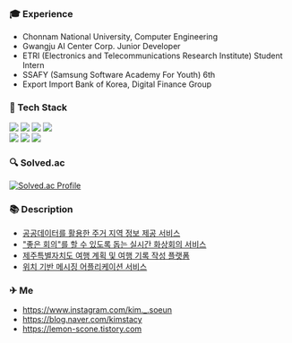 ### 🎓 Experience
- Chonnam National University, Computer Engineering
- Gwangju AI Center Corp. Junior Developer
- ETRI (Electronics and Telecommunications Research Institute) Student Intern
- SSAFY (Samsung Software Academy For Youth) 6th
- Export Import Bank of Korea, Digital Finance Group
   
### 🎨 Tech Stack
<div>
  <img src="https://img.shields.io/badge/java-EC6813?style=for-the-badge&logo=java&logoColor=white">
  <img src="https://img.shields.io/badge/spring-6DB33F?style=for-the-badge&logo=spring&logoColor=white"> 
  <img src="https://img.shields.io/badge/jpa-00B14F?style=for-the-badge&logo=spring&logoColor=white"> 
  <img src="https://img.shields.io/badge/mysql-028CF0?style=for-the-badge&logo=mysql&logoColor=white"> 
  <br>
  <img src="https://img.shields.io/badge/vue.js-4FC08D?style=for-the-badge&logo=vue.js&logoColor=white"> 
  <img src="https://img.shields.io/badge/vuetify-1867C0?style=for-the-badge&logo=vue.js&logoColor=white"> 
  <img src="https://img.shields.io/badge/bootstrap-7952B3?style=for-the-badge&logo=vue.js&logoColor=white"> 
</div>
   
### 🔍 Solved.ac
[![Solved.ac Profile](http://mazassumnida.wtf/api/v2/generate_badge?boj=kimstacy1996)](https://solved.ac/kimstacy1996/)

### 📚 Description
- [공공데이터를 활용한 주거 지역 정보 제공 서비스](https://github.com/soeunstacykim/happy-house)
- ["좋은 회의"를 할 수 있도록 돕는 실시간 화상회의 서비스](https://github.com/soeunstacykim/beyond-meeting)
- [제주특별자치도 여행 계획 및 여행 기록 작성 플랫폼](https://github.com/soeunstacykim/jeju-planning)
- [위치 기반 메시징 어플리케이션 서비스](https://github.com/soeunstacykim/maum-sasuham)

### ✈ Me
- https://www.instagram.com/kim._.soeun
- https://blog.naver.com/kimstacy
- https://lemon-scone.tistory.com
